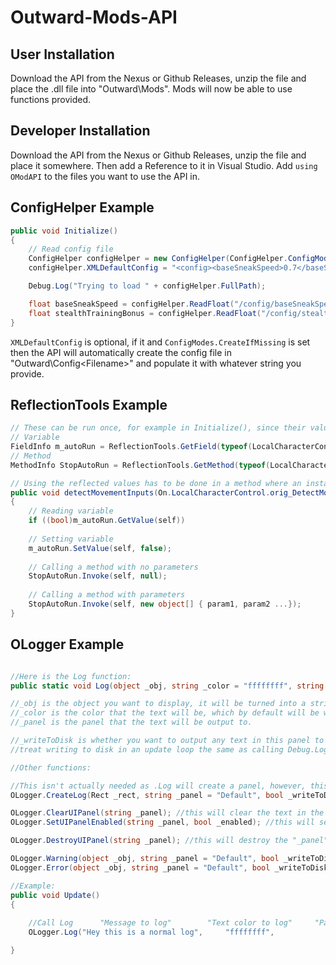 # Outward-Mods-API

## User Installation
Download the API from the Nexus or Github Releases, unzip the file and place the .dll file into "Outward\Mods\". Mods will now be able to use functions provided.

## Developer Installation
Download the API from the Nexus or Github Releases, unzip the file and place it somewhere. Then add a Reference to it in Visual Studio. 
Add `using OModAPI` to the files you want to use the API in.

## ConfigHelper Example
```csharp
public void Initialize()
{
	// Read config file
	ConfigHelper configHelper = new ConfigHelper(ConfigHelper.ConfigModes.CreateIfMissing, "FileNameHere.xml");
	configHelper.XMLDefaultConfig = "<config><baseSneakSpeed>0.7</baseSneakSpeed><stealthTrainingBonus>1.3</stealthTrainingBonus></config>";

	Debug.Log("Trying to load " + configHelper.FullPath);

	float baseSneakSpeed = configHelper.ReadFloat("/config/baseSneakSpeed");
	float stealthTrainingBonus = configHelper.ReadFloat("/config/stealthTrainingBonus");
}
```

`XMLDefaultConfig` is optional, if it and `ConfigModes.CreateIfMissing` is set then the API will automatically create the config file in "Outward\Config\<Filename>" and populate it with whatever string you provide.

## ReflectionTools Example
```csharp
// These can be run once, for example in Initialize(), since their values don't change
// Variable
FieldInfo m_autoRun = ReflectionTools.GetField(typeof(LocalCharacterControl), "m_autoRun");
// Method
MethodInfo StopAutoRun = ReflectionTools.GetMethod(typeof(LocalCharacterControl), "StopAutoRun");

// Using the reflected values has to be done in a method where an instance to the class exists (in this example, self)
public void detectMovementInputs(On.LocalCharacterControl.orig_DetectMovementInputs orig, LocalCharacterControl self)
{
	// Reading variable
	if ((bool)m_autoRun.GetValue(self))
	
	// Setting variable
	m_autoRun.SetValue(self, false);
	
	// Calling a method with no parameters
	StopAutoRun.Invoke(self, null);
	
	// Calling a method with parameters
	StopAutoRun.Invoke(self, new object[] { param1, param2 ...});
}
```

## OLogger Example
```csharp

//Here is the Log function:
public static void Log(object _obj, string _color = "ffffffff", string _panel = "Default", bool _writeToDisk = true)

//_obj is the object you want to display, it will be turned into a string in the log function.
//_color is the color that the text will be, which by default will be white.
//_panel is the panel that the text will be output to.

//_writeToDisk is whether you want to output any text in this panel to a file in "mods/Debug/'PanelName'.txt"
//treat writing to disk in an update loop the same as calling Debug.Log.

//Other functions:

//This isn't actually needed as .Log will create a panel, however, this give you control over the writeToDisk/enabled
OLogger.CreateLog(Rect _rect, string _panel = "Default", bool _writeToDisk = true, bool _enabledOnCreation = true);

OLogger.ClearUIPanel(string _panel); //this will clear the text in the "_panel" panel
OLogger.SetUIPanelEnabled(string _panel, bool _enabled); //this will set the panel "_panel" to "enabled"

OLogger.DestroyUIPanel(string _panel); //this will destroy the "_panel" panel;

OLogger.Warning(object _obj, string _panel = "Default", bool _writeToDisk = true); //this will output yellow text to the "_panel" panel
OLogger.Error(object _obj, string _panel = "Default", bool _writeToDisk = true); //this will output red text to the "_panel" panel

//Example:
public void Update()
{
	
	//Call Log		"Message to log"		"Text color to log"		"Panel to log to"	"Write to disk"
	OLogger.Log("Hey this is a normal log", 	"ffffffff",				 "Default", 		false);

}
```